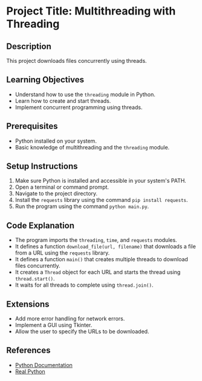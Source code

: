 # Project Title: Multithreading with Threading

## Description
This project downloads files concurrently using threads.

## Learning Objectives
- Understand how to use the `threading` module in Python.
- Learn how to create and start threads.
- Implement concurrent programming using threads.

## Prerequisites
- Python installed on your system.
- Basic knowledge of multithreading and the `threading` module.

## Setup Instructions
1.  Make sure Python is installed and accessible in your system's PATH.
2.  Open a terminal or command prompt.
3.  Navigate to the project directory.
4.  Install the `requests` library using the command `pip install requests`.
5.  Run the program using the command `python main.py`.

## Code Explanation
- The program imports the `threading`, `time`, and `requests` modules.
- It defines a function `download_file(url, filename)` that downloads a file from a URL using the `requests` library.
- It defines a function `main()` that creates multiple threads to download files concurrently.
- It creates a `Thread` object for each URL and starts the thread using `thread.start()`.
- It waits for all threads to complete using `thread.join()`.

## Extensions
- Add more error handling for network errors.
- Implement a GUI using Tkinter.
- Allow the user to specify the URLs to be downloaded.

## References
- [Python Documentation](https://docs.python.org/3/)
- [Real Python](https://realpython.com/)
